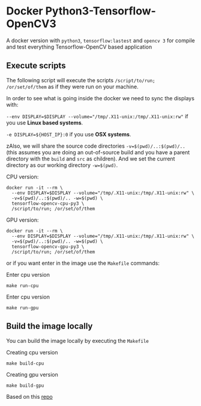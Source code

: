 # Docker Python3-Tensorflow-OpenCV3

A docker version with `python3`, `tensorflow:lastest` and `opencv 3` for compile and test everything Tensorflow-OpenCV based application

## Execute scripts

The following script will execute the scripts `/script/to/run; /or/set/of/them` as if they were run on your machine.

In order to see what is going inside the docker we need to sync the displays with:

`--env DISPLAY=$DISPLAY --volume="/tmp/.X11-unix:/tmp/.X11-unix:rw"` if you use **Linux based systems**.

`-e DISPLAY=${HOST_IP}:0` if you use **OSX systems**.


zAlso, we will share the source code directories `-v=$(pwd)/..:$(pwd)/..` (this assumes you are doing an out-of-source build and you have a parent directory with the `build` and `src` as children). And we set the current directory as our working directory `-w=$(pwd)`.

CPU version:

    docker run -it --rm \
      --env DISPLAY=$DISPLAY --volume="/tmp/.X11-unix:/tmp/.X11-unix:rw" \
      -v=$(pwd)/..:$(pwd)/.. -w=$(pwd) \
      tensorflow-opencv-cpu-py3 \
      /script/to/run; /or/set/of/them

GPU version:

    docker run -it --rm \
      --env DISPLAY=$DISPLAY --volume="/tmp/.X11-unix:/tmp/.X11-unix:rw" \
      -v=$(pwd)/..:$(pwd)/.. -w=$(pwd) \
      tensorflow-opencv-gpu-py3 \
      /script/to/run; /or/set/of/them

or if you want enter in the image use the   `Makefile` commands:

Enter cpu version

    make run-cpu

Enter cpu version

    make run-gpu


## Build the image locally

You can build the image locally by executing the `Makefile`

Creating cpu version

    make build-cpu

Creating gpu version

    make build-gpu


Based on this [repo](https://github.com/adinriv/docker-opencv)

